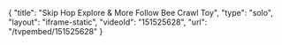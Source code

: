 {
    "title": "Skip Hop Explore & More Follow Bee Crawl Toy",
    "type": "solo",
    "layout": "iframe-static",
    "videoId": "151525628",
    "url": "\/tvpembed\/151525628"
}